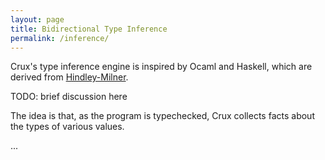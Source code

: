 ```yaml
---
layout: page
title: Bidirectional Type Inference
permalink: /inference/
---
```


Crux's type inference engine is inspired by Ocaml and Haskell, which are derived
from [Hindley-Milner](https://en.wikipedia.org/wiki/Hindley%E2%80%93Milner_type_system).

TODO: brief discussion here

The idea is that, as the program is typechecked, Crux collects facts about the types
of various values.

...

